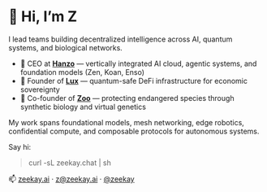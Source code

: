 # 👋 Hi, I’m Z

I lead teams building decentralized intelligence across AI, quantum systems, and biological networks.

- 🧠 CEO at [**Hanzo**](https://hanzo.ai) — vertically integrated AI cloud, agentic systems, and foundation models (Zen, Koan, Enso)
- 💸 Founder of [**Lux**](https://lux.network) — quantum-safe DeFi infrastructure for economic sovereignty
- 🐾 Co-founder of [**Zoo**](https://zoo.ngo) — protecting endangered species through synthetic biology and virtual genetics

My work spans foundational models, mesh networking, edge robotics, confidential compute, and composable protocols for autonomous systems.

Say hi:

> curl -sL zeekay.chat | sh

📫 [zeekay.ai](https://zeekay.ai) · [z@zeekay.ai](mailto:z@zeekay.ai) · [@zeekay](https://twitter.com/zeekay)
